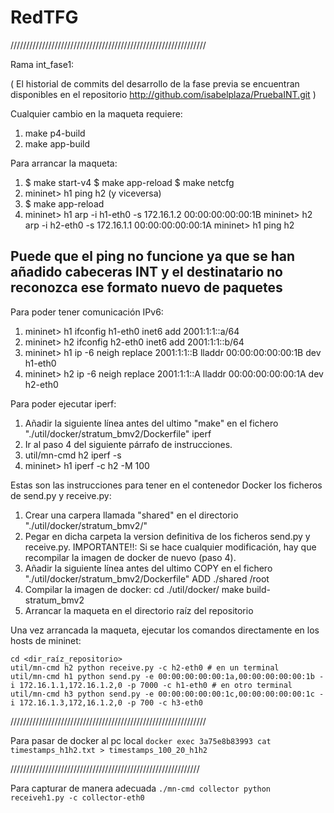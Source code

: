# RedTFG

//////////////////////////////////////////////////////////////

Rama int_fase1:

( El historial de commits del desarrollo de la fase previa se encuentran disponibles en el repositorio http://github.com/isabelplaza/PruebaINT.git )

Cualquier cambio en la maqueta requiere:

   1. make p4-build
   2. make app-build


Para arrancar la maqueta:
  
   1. $ make start-v4
      $ make app-reload
      $ make netcfg
   2. mininet> h1 ping h2 (y viceversa)
   3. $ make app-reload
   4. mininet> h1 arp -i h1-eth0 -s 172.16.1.2 00:00:00:00:00:1B
      mininet> h2 arp -i h2-eth0 -s 172.16.1.1 00:00:00:00:00:1A
      mininet> h1 ping h2
## Puede que el ping no funcione ya que se han añadido cabeceras INT y el destinatario no reconozca ese formato nuevo de paquetes


Para poder tener comunicación IPv6:

   1. mininet> h1 ifconfig h1-eth0 inet6 add 2001:1:1::a/64
   2. mininet> h2 ifconfig h2-eth0 inet6 add 2001:1:1::b/64
   3. mininet> h1 ip -6 neigh replace 2001:1:1::B lladdr 00:00:00:00:00:1B dev h1-eth0
   4. mininet> h2 ip -6 neigh replace 2001:1:1::A lladdr 00:00:00:00:00:1A dev h2-eth0

Para poder ejecutar iperf:

   1. Añadir la siguiente línea antes del ultimo "make" en el fichero "./util/docker/stratum_bmv2/Dockerfile"
        iperf
   2. Ir al paso 4 del siguiente párrafo de instrucciones.
   3. util/mn-cmd h2
      iperf -s
   4. mininet> h1 iperf -c h2 -M 100



Estas son las instrucciones para tener en el contenedor Docker los ficheros de send.py y receive.py:

   1. Crear una carpera llamada "shared" en el directorio "./util/docker/stratum_bmv2/"
   2. Pegar en dicha carpeta la version definitiva de los ficheros send.py y receive.py. IMPORTANTE!!: Si se hace cualquier modificación, hay que recompilar la imagen de docker de nuevo (paso 4).
   3. Añadir la siguiente línea antes del ultimo COPY en el fichero "./util/docker/stratum_bmv2/Dockerfile"
        ADD ./shared /root
   4. Compilar la imagen de docker:
        cd ./util/docker/
        make build-stratum_bmv2
   5. Arrancar la maqueta en el directorio raíz del repositorio

Una vez arrancada la maqueta, ejecutar los comandos directamente en los hosts de mininet:

    cd <dir_raíz_repositorio>
    util/mn-cmd h2 python receive.py -c h2-eth0 # en un terminal
    util/mn-cmd h1 python send.py -e 00:00:00:00:00:1a,00:00:00:00:00:1b -i 172.16.1.1,172.16.1.2,0 -p 7000 -c h1-eth0 # en otro terminal
    util/mn-cmd h3 python send.py -e 00:00:00:00:00:1c,00:00:00:00:00:1c -i 172.16.1.3,172,16.1.2,0 -p 700 -c h3-eth0
    

//////////////////////////////////////////////////////////////

Para pasar de docker al pc local
`docker exec 3a75e8b83993 cat timestamps_h1h2.txt > timestamps_100_20_h1h2`

////////////////////////////////////////////////////////////

Para capturar de manera adecuada 
`./mn-cmd collector python receiveh1.py -c collector-eth0`

